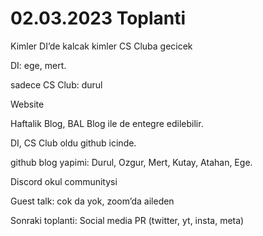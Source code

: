 # 02.03.2023 Toplanti

Kimler DI’de kalcak kimler CS Cluba gecicek

DI: ege, mert.

sadece CS Club: durul

Website

Haftalik Blog, BAL Blog ile de entegre edilebilir.

DI, CS Club oldu github icinde.

github blog yapimi: Durul, Ozgur, Mert, Kutay, Atahan, Ege.

Discord okul communitysi

Guest talk: cok da yok, zoom’da aileden

Sonraki toplanti: Social media PR (twitter, yt, insta, meta)
